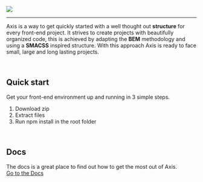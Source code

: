 ![](https://i.gyazo.com/52004f847a41f81253f96eeb5ddd73e0.png)
***

Axis is a way to get quickly started with a well thought out **structure** for every front-end project. It strives to create projects with beautifully organized code, this is achieved by adapting the **BEM** methodology and using a **SMACSS** inspired structure. With this approach Axis is ready to face small, large and long lasting projects.

<br>

## Quick start
Get your front-end environment up and running in 3 simple steps.

1. Download zip 
2. Extract files
3. Run npm install in the root folder

<br>

## Docs
The docs is a great place to find out how to get the most out of Axis.
<br>
[Go to the Docs](https://github.com/MartijnKeesmaat/Project-Axis/wiki)


<br>
<br>
